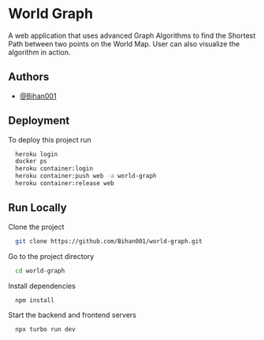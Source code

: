 
# World Graph

A web application that uses advanced Graph Algorithms to find the Shortest Path between two points on the World Map. User can also visualize the algorithm in action.



## Authors

- [@Bihan001](https://www.github.com/Bihan001)


## Deployment

To deploy this project run

```bash
  heroku login
  docker ps
  heroku container:login
  heroku container:push web -a world-graph
  heroku container:release web
```


## Run Locally

Clone the project

```bash
  git clone https://github.com/Bihan001/world-graph.git
```

Go to the project directory

```bash
  cd world-graph
```

Install dependencies

```bash
  npm install
```

Start the backend and frontend servers

```bash
  npx turbo run dev
```

